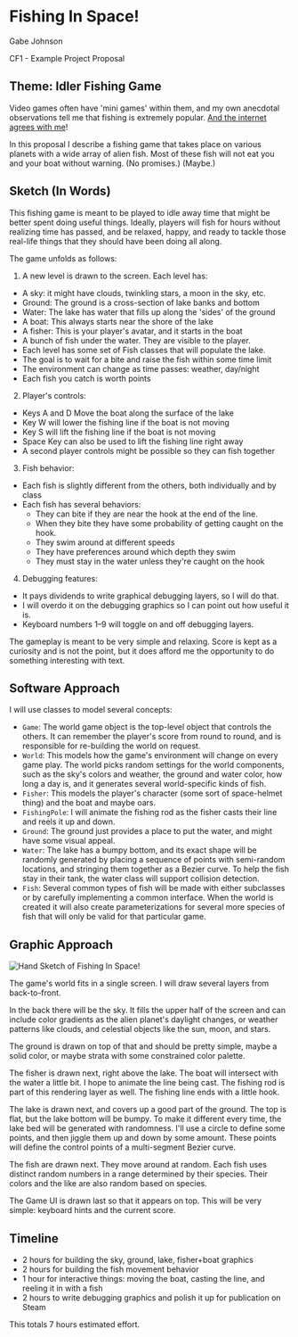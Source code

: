 # Fishing In Space!

Gabe Johnson

CF1 - Example Project Proposal

## Theme: Idler Fishing Game

Video games often have 'mini games' within them, and my own anecdotal observations tell me that fishing is extremely popular. [And the internet agrees with me](https://www.thegamer.com/best-fishing-mini-games/)!

In this proposal I describe a fishing game that takes place on various planets with a wide array of alien fish. Most of these fish will not eat you and your boat without warning. (No promises.) (Maybe.)

## Sketch (In Words)

This fishing game is meant to be played to idle away time that might be better spent doing useful things. Ideally, players will fish for hours without realizing time has passed, and be relaxed, happy, and ready to tackle those real-life things that they should have been doing all along.

The game unfolds as follows:

1. A new level is drawn to the screen. Each level has:
  - A sky: it might have clouds, twinkling stars, a moon in the sky, etc.
  - Ground: The ground is a cross-section of lake banks and bottom
  - Water: The lake has water that fills up along the 'sides' of the ground
  - A boat: This always starts near the shore of the lake
  - A fisher: This is your player's avatar, and it starts in the boat
  - A bunch of fish under the water. They are visible to the player.
  - Each level has some set of Fish classes that will populate the lake.
  - The goal is to wait for a bite and raise the fish within some time limit
  - The environment can change as time passes: weather, day/night
  - Each fish you catch is worth points
2. Player's controls:
  - Keys A and D Move the boat along the surface of the lake
  - Key W will lower the fishing line if the boat is not moving 
  - Key S will lift the fishing line if the boat is not moving
  - Space Key can also be used to lift the fishing line right away
  - A second player controls might be possible so they can fish together
3. Fish behavior:
  - Each fish is slightly different from the others, both individually and by class
  - Each fish has several behaviors:
    * They can bite if they are near the hook at the end of the line.
    * When they bite they have some probability of getting caught on the hook.
    * They swim around at different speeds
    * They have preferences around which depth they swim
    * They must stay in the water unless they're caught on the hook
4. Debugging features:
  - It pays dividends to write graphical debugging layers, so I will do that.
  - I will overdo it on the debugging graphics so I can point out how useful it is.
  - Keyboard numbers 1–9 will toggle on and off debugging layers.

The gameplay is meant to be very simple and relaxing. Score is kept as a curiosity and is not the point, but it does afford me the opportunity to do something interesting with text.

## Software Approach

I will use classes to model several concepts:

- `Game`: The world game object is the top-level object that controls the others. It can remember the player's score from round to round, and is responsible for re-building the world on request.
- `World`: This models how the game's environment will change on every game play. The world picks random settings for the world components, such as the sky's colors and weather, the ground and water color, how long a day is, and it generates several world-specific kinds of fish.
- `Fisher`: This models the player's character (some sort of space-helmet thing) and the boat and maybe oars. 
- `FishingPole`: I will animate the fishing rod as the fisher casts their line and reels it up and down. 
- `Ground`: The ground just provides a place to put the water, and might have some visual appeal.
- `Water`: The lake has a bumpy bottom, and its exact shape will be randomly generated by placing a sequence of points with semi-random locations, and stringing them together as a Bezier curve. To help the fish stay in their tank, the water class will support collision detection.
- `Fish`: Several common types of fish will be made with either subclasses or by carefully implementing a common interface. When the world is created it will also create parameterizations for several more species of fish that will only be valid for that particular game.

## Graphic Approach

![Hand Sketch of Fishing In Space!](space_fishing_sketch.jpg)

The game's world fits in a single screen. I will draw several layers from back-to-front. 

In the back there will be the sky. It fills the upper half of the screen and can include color gradients as the alien planet's daylight changes, or weather patterns like clouds, and celestial objects like the sun, moon, and stars.

The ground is drawn on top of that and should be pretty simple, maybe a solid color, or maybe strata with some constrained color palette.

The fisher is drawn next, right above the lake. The boat will intersect with the water a little bit. I hope to animate the line being cast. The fishing rod is part of this rendering layer as well. The fishing line ends with a little hook.

The lake is drawn next, and covers up a good part of the ground. The top is flat, but the lake bottom will be bumpy. To make it different every time, the lake bed will be generated with randomness. I'll use a circle to define some points, and then jiggle them up and down by some amount. These points will define the control points of a multi-segment Bezier curve.

The fish are drawn next. They move around at random. Each fish uses distinct random numbers in a range determined by their species. Their colors and the like are also random based on species.

The Game UI is drawn last so that it appears on top. This will be very simple: keyboard hints and the current score.

## Timeline

+ 2 hours for building the sky, ground, lake, fisher+boat graphics
+ 2 hours for building the fish movement behavior
+ 1 hour for interactive things: moving the boat, casting the line, and reeling it in with a fish
+ 2 hours to write debugging graphics and polish it up for publication on Steam

This totals 7 hours estimated effort. 